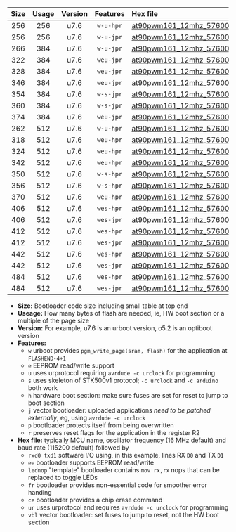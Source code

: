 |Size|Usage|Version|Features|Hex file|
|:-:|:-:|:-:|:-:|:--|
|256|256|u7.6|`w-u-hpr`|[at90pwm161_12mhz_57600bps_rxb0_txb1_ur.hex](https://raw.githubusercontent.com/stefanrueger/urboot/main//at90pwm161_12mhz_57600bps_rxb0_txb1_ur.hex)|
|256|256|u7.6|`w-u-jpr`|[at90pwm161_12mhz_57600bps_rxb0_txb1_ur_vbl.hex](https://raw.githubusercontent.com/stefanrueger/urboot/main//at90pwm161_12mhz_57600bps_rxb0_txb1_ur_vbl.hex)|
|266|384|u7.6|`w-u-jpr`|[at90pwm161_12mhz_57600bps_rxb0_txb1_lednop_ur_vbl.hex](https://raw.githubusercontent.com/stefanrueger/urboot/main//at90pwm161_12mhz_57600bps_rxb0_txb1_lednop_ur_vbl.hex)|
|322|384|u7.6|`weu-jpr`|[at90pwm161_12mhz_57600bps_rxb0_txb1_ee_ur_vbl.hex](https://raw.githubusercontent.com/stefanrueger/urboot/main//at90pwm161_12mhz_57600bps_rxb0_txb1_ee_ur_vbl.hex)|
|328|384|u7.6|`weu-jpr`|[at90pwm161_12mhz_57600bps_rxb0_txb1_ee_lednop_ur_vbl.hex](https://raw.githubusercontent.com/stefanrueger/urboot/main//at90pwm161_12mhz_57600bps_rxb0_txb1_ee_lednop_ur_vbl.hex)|
|346|384|u7.6|`weu-jpr`|[at90pwm161_12mhz_57600bps_rxb0_txb1_ee_lednop_fr_ur_vbl.hex](https://raw.githubusercontent.com/stefanrueger/urboot/main//at90pwm161_12mhz_57600bps_rxb0_txb1_ee_lednop_fr_ur_vbl.hex)|
|354|384|u7.6|`w-s-jpr`|[at90pwm161_12mhz_57600bps_rxb0_txb1_vbl.hex](https://raw.githubusercontent.com/stefanrueger/urboot/main//at90pwm161_12mhz_57600bps_rxb0_txb1_vbl.hex)|
|360|384|u7.6|`w-s-jpr`|[at90pwm161_12mhz_57600bps_rxb0_txb1_lednop_vbl.hex](https://raw.githubusercontent.com/stefanrueger/urboot/main//at90pwm161_12mhz_57600bps_rxb0_txb1_lednop_vbl.hex)|
|374|384|u7.6|`weu-jpr`|[at90pwm161_12mhz_57600bps_rxb0_txb1_ee_lednop_fr_ce_ur_vbl.hex](https://raw.githubusercontent.com/stefanrueger/urboot/main//at90pwm161_12mhz_57600bps_rxb0_txb1_ee_lednop_fr_ce_ur_vbl.hex)|
|262|512|u7.6|`w-u-hpr`|[at90pwm161_12mhz_57600bps_rxb0_txb1_lednop_ur.hex](https://raw.githubusercontent.com/stefanrueger/urboot/main//at90pwm161_12mhz_57600bps_rxb0_txb1_lednop_ur.hex)|
|318|512|u7.6|`weu-hpr`|[at90pwm161_12mhz_57600bps_rxb0_txb1_ee_ur.hex](https://raw.githubusercontent.com/stefanrueger/urboot/main//at90pwm161_12mhz_57600bps_rxb0_txb1_ee_ur.hex)|
|324|512|u7.6|`weu-hpr`|[at90pwm161_12mhz_57600bps_rxb0_txb1_ee_lednop_ur.hex](https://raw.githubusercontent.com/stefanrueger/urboot/main//at90pwm161_12mhz_57600bps_rxb0_txb1_ee_lednop_ur.hex)|
|342|512|u7.6|`weu-hpr`|[at90pwm161_12mhz_57600bps_rxb0_txb1_ee_lednop_fr_ur.hex](https://raw.githubusercontent.com/stefanrueger/urboot/main//at90pwm161_12mhz_57600bps_rxb0_txb1_ee_lednop_fr_ur.hex)|
|350|512|u7.6|`w-s-hpr`|[at90pwm161_12mhz_57600bps_rxb0_txb1.hex](https://raw.githubusercontent.com/stefanrueger/urboot/main//at90pwm161_12mhz_57600bps_rxb0_txb1.hex)|
|356|512|u7.6|`w-s-hpr`|[at90pwm161_12mhz_57600bps_rxb0_txb1_lednop.hex](https://raw.githubusercontent.com/stefanrueger/urboot/main//at90pwm161_12mhz_57600bps_rxb0_txb1_lednop.hex)|
|370|512|u7.6|`weu-hpr`|[at90pwm161_12mhz_57600bps_rxb0_txb1_ee_lednop_fr_ce_ur.hex](https://raw.githubusercontent.com/stefanrueger/urboot/main//at90pwm161_12mhz_57600bps_rxb0_txb1_ee_lednop_fr_ce_ur.hex)|
|406|512|u7.6|`wes-hpr`|[at90pwm161_12mhz_57600bps_rxb0_txb1_ee.hex](https://raw.githubusercontent.com/stefanrueger/urboot/main//at90pwm161_12mhz_57600bps_rxb0_txb1_ee.hex)|
|406|512|u7.6|`wes-jpr`|[at90pwm161_12mhz_57600bps_rxb0_txb1_ee_vbl.hex](https://raw.githubusercontent.com/stefanrueger/urboot/main//at90pwm161_12mhz_57600bps_rxb0_txb1_ee_vbl.hex)|
|412|512|u7.6|`wes-hpr`|[at90pwm161_12mhz_57600bps_rxb0_txb1_ee_lednop.hex](https://raw.githubusercontent.com/stefanrueger/urboot/main//at90pwm161_12mhz_57600bps_rxb0_txb1_ee_lednop.hex)|
|412|512|u7.6|`wes-jpr`|[at90pwm161_12mhz_57600bps_rxb0_txb1_ee_lednop_vbl.hex](https://raw.githubusercontent.com/stefanrueger/urboot/main//at90pwm161_12mhz_57600bps_rxb0_txb1_ee_lednop_vbl.hex)|
|442|512|u7.6|`wes-hpr`|[at90pwm161_12mhz_57600bps_rxb0_txb1_ee_lednop_fr.hex](https://raw.githubusercontent.com/stefanrueger/urboot/main//at90pwm161_12mhz_57600bps_rxb0_txb1_ee_lednop_fr.hex)|
|442|512|u7.6|`wes-jpr`|[at90pwm161_12mhz_57600bps_rxb0_txb1_ee_lednop_fr_vbl.hex](https://raw.githubusercontent.com/stefanrueger/urboot/main//at90pwm161_12mhz_57600bps_rxb0_txb1_ee_lednop_fr_vbl.hex)|
|484|512|u7.6|`wes-hpr`|[at90pwm161_12mhz_57600bps_rxb0_txb1_ee_lednop_fr_ce.hex](https://raw.githubusercontent.com/stefanrueger/urboot/main//at90pwm161_12mhz_57600bps_rxb0_txb1_ee_lednop_fr_ce.hex)|
|484|512|u7.6|`wes-jpr`|[at90pwm161_12mhz_57600bps_rxb0_txb1_ee_lednop_fr_ce_vbl.hex](https://raw.githubusercontent.com/stefanrueger/urboot/main//at90pwm161_12mhz_57600bps_rxb0_txb1_ee_lednop_fr_ce_vbl.hex)|

- **Size:** Bootloader code size including small table at top end
- **Useage:** How many bytes of flash are needed, ie, HW boot section or a multiple of the page size
- **Version:** For example, u7.6 is an urboot version, o5.2 is an optiboot version
- **Features:**
  + `w` urboot provides `pgm_write_page(sram, flash)` for the application at `FLASHEND-4+1`
  + `e` EEPROM read/write support
  + `u` uses urprotocol requiring `avrdude -c urclock` for programming
  + `s` uses skeleton of STK500v1 protocol; `-c urclock` and `-c arduino` both work
  + `h` hardware boot section: make sure fuses are set for reset to jump to boot section
  + `j` vector bootloader: uploaded applications *need to be patched externally*, eg, using `avrdude -c urclock`
  + `p` bootloader protects itself from being overwritten
  + `r` preserves reset flags for the application in the register R2
- **Hex file:** typically MCU name, oscillator frequency (16 MHz default) and baud rate (115200 default) followed by
  + `rxd0 txd1` software I/O using, in this example, lines RX `D0` and TX `D1`
  + `ee` bootloader supports EEPROM read/write
  + `lednop` "template" bootloader contains `mov rx,rx` nops that can be replaced to toggle LEDs
  + `fr` bootloader provides non-essential code for smoother error handing
  + `ce` bootloader provides a chip erase command
  + `ur` uses urprotocol and requires `avrdude -c urclock` for programming
  + `vbl` vector bootloader: set fuses to jump to reset, not the HW boot section
